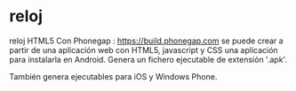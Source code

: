 # reloj
reloj HTML5
Con Phonegap : https://build.phonegap.com se puede crear a partir de una aplicación web con HTML5, javascript y CSS una aplicación para instalarla en Android. Genera un fichero ejecutable de extensión '.apk'.

También genera ejecutables para iOS y Windows Phone.
